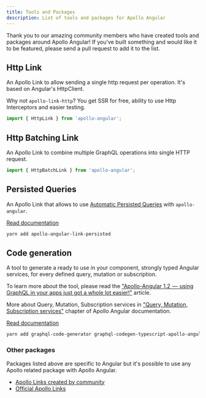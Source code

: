 ```yaml
---
title: Tools and Packages
description: List of tools and packages for Apollo Angular
---
```


Thank you to our amazing community members who have created tools and packages around Apollo Angular! If you’ve built something and would like it to be featured, please send a pull request to add it to the list.

## Http Link

An Apollo Link to allow sending a single http request per operation. It's based on Angular's HttpClient.

Why not `apollo-link-http`? You get SSR for free, ability to use Http Interceptors and easier testing.

```typescript
import { HttpLink } from 'apollo-angular';
```

## Http Batching Link

An Apollo Link to combine multiple GraphQL operations into single HTTP request.

```typescript
import { HttpBatchLink } from 'apollo-angular';
```

## Persisted Queries

An Apollo Link that allows to use [Automatic Persisted Queries](https://blog.apollographql.com/improve-graphql-performance-with-automatic-persisted-queries-c31d27b8e6ea) with `apollo-angular`.

[Read documentation](https://www.npmjs.com/package/apollo-angular-link-persisted)

```bash
yarn add apollo-angular-link-persisted
```

## Code generation

A tool to generate a ready to use in your component, strongly typed Angular services, for every defined query, mutation or subscription.

To learn more about the tool, please read the ["Apollo-Angular 1.2  —  using GraphQL in your apps just got a whole lot easier!"](https://medium.com/the-guild/apollo-angular-code-generation-7903da1f8559) article.

More about Query, Mutation, Subscription services in ["Query, Mutation, Subscription services"](http://apollographql.com/docs/angular/basics/services.html) chapter of Apollo Angular documentation.

[Read documentation](https://graphql-code-generator.com/docs/plugins/typescript-apollo-angular)

```bash
yarn add graphql-code-generator graphql-codegen-typescript-apollo-angular
```

### Other packages

Packages listed above are specific to Angular but it's possible to use any Apollo related package with Apollo Angular.

- [Apollo Links created by community](https://www.apollographql.com/docs/link/links/community.html)
- [Official Apollo Links](https://www.apollographql.com/docs/link/#linkslist)
